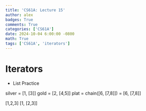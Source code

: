 ```yaml
---
title: 'CS61A: Lecture 15'
author: alex
badges: True
comments: True
categories: ['CS61A']
date: 2024-10-04 6:00:00 -0800
math: True
tags: ['CS61A', 'iterators']
---
```


# Iterators
- List Practice

silver = [1, [3]]
gold = [2, [4,5]]
plat = chain([6, [7,8]]) = [6, [7,8]]


[1,2,3]
[1, [2,3]]
